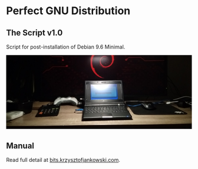 # Perfect GNU Distribution
## The Script v1.0

Script for post-installation of Debian 9.6 Minimal.

![pgd](pgd.jpg)

## Manual

Read full detail at [bits.krzysztofjankowski.com](https://bits.krzysztofjankowski.com/the-perfect-gnu-distribution/).